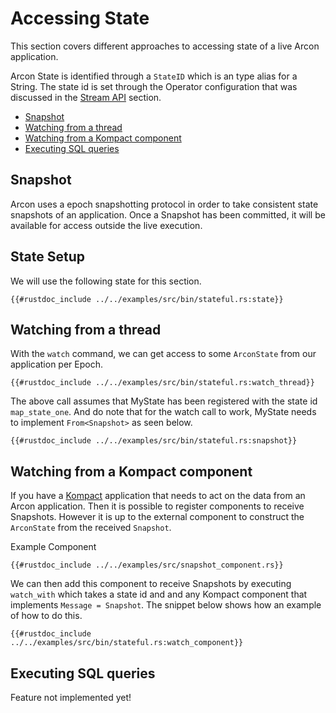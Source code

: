 # Accessing State

This section covers different approaches to accessing state of a live Arcon application.

Arcon State is identified through a `StateID` which is an type alias
for a String. The state id is set through the Operator configuration that was discussed in the [Stream API](stream.md) section.

- [Snapshot](#snapshot)
- [Watching from a thread](#watching-from-a-thread)
- [Watching from a Kompact component](#watching-from-a-kompact-component)
- [Executing SQL queries](#executing-sql-queries)

## Snapshot

Arcon uses a epoch snapshotting protocol in order to take consistent state snapshots of an application.
Once a Snapshot has been committed, it will be available for access outside the live execution.

## State Setup

We will use the following state for this section.

```rust,edition2018,no_run,noplaypen
{{#rustdoc_include ../../examples/src/bin/stateful.rs:state}}
```

## Watching from a thread

With the `watch` command, we can get access to some `ArconState` from our application per Epoch.

```rust,edition2018,no_run,noplaypen
{{#rustdoc_include ../../examples/src/bin/stateful.rs:watch_thread}}
```
The above call assumes that MyState has been registered with the state id `map_state_one`.
And do note that for the watch call to work, MyState needs to implement `From<Snapshot>` as seen below.

```rust,edition2018,no_run,noplaypen
{{#rustdoc_include ../../examples/src/bin/stateful.rs:snapshot}}
```

## Watching from a Kompact component

If you have a [Kompact](https://github.com/kompics/kompact) application that needs to act on the data from an Arcon application.
Then it is possible to register components to receive Snapshots. However it is up to the 
external component to construct the `ArconState` from the received `Snapshot`.

Example Component
```rust,edition2018,no_run,noplaypen
{{#rustdoc_include ../../examples/src/snapshot_component.rs}}
```
We can then add this component to receive Snapshots by executing `watch_with` which
takes a state id and and any Kompact component that implements `Message = Snapshot`.
The snippet below shows how an example of how to do this.

```rust,edition2018,no_run,noplaypen
{{#rustdoc_include ../../examples/src/bin/stateful.rs:watch_component}}
```

## Executing SQL queries

Feature not implemented yet!
